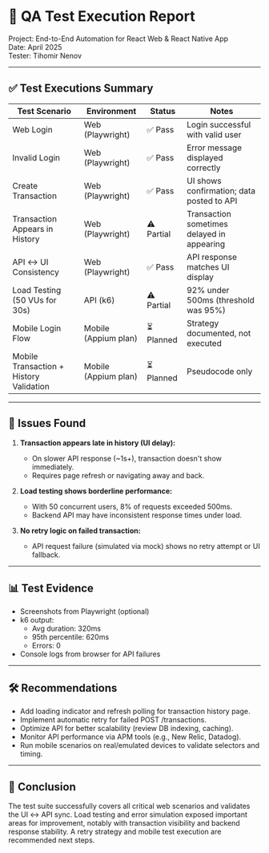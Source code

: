 # 🧪 QA Test Execution Report

Project: End-to-End Automation for React Web & React Native App  
Date: April 2025  
Tester: Tihomir Nenov

---

## ✅ Test Executions Summary

| Test Scenario                          | Environment | Status   | Notes |
|----------------------------------------|-------------|----------|-------|
| Web Login                              | Web (Playwright) | ✅ Pass  | Login successful with valid user |
| Invalid Login                          | Web (Playwright) | ✅ Pass  | Error message displayed correctly |
| Create Transaction                     | Web (Playwright) | ✅ Pass  | UI shows confirmation; data posted to API |
| Transaction Appears in History         | Web (Playwright) | ⚠️ Partial | Transaction sometimes delayed in appearing |
| API ↔ UI Consistency                   | Web (Playwright) | ✅ Pass  | API response matches UI display |
| Load Testing (50 VUs for 30s)          | API (k6)         | ⚠️ Partial | 92% under 500ms (threshold was 95%) |
| Mobile Login Flow                      | Mobile (Appium plan) | ⏳ Planned | Strategy documented, not executed |
| Mobile Transaction + History Validation| Mobile (Appium plan) | ⏳ Planned | Pseudocode only |

---

## 🐞 Issues Found

1. **Transaction appears late in history (UI delay):**
   - On slower API response (~1s+), transaction doesn't show immediately.
   - Requires page refresh or navigating away and back.

2. **Load testing shows borderline performance:**
   - With 50 concurrent users, 8% of requests exceeded 500ms.
   - Backend API may have inconsistent response times under load.

3. **No retry logic on failed transaction:**
   - API request failure (simulated via mock) shows no retry attempt or UI fallback.

---

## 📊 Test Evidence

- Screenshots from Playwright (optional)
- k6 output:
  - Avg duration: 320ms
  - 95th percentile: 620ms
  - Errors: 0
- Console logs from browser for API failures

---

## 🛠 Recommendations

- Add loading indicator and refresh polling for transaction history page.
- Implement automatic retry for failed POST /transactions.
- Optimize API for better scalability (review DB indexing, caching).
- Monitor API performance via APM tools (e.g., New Relic, Datadog).
- Run mobile scenarios on real/emulated devices to validate selectors and timing.

---

## 📌 Conclusion

The test suite successfully covers all critical web scenarios and validates the UI ↔ API sync. Load testing and error simulation exposed important areas for improvement, notably with transaction visibility and backend response stability. A retry strategy and mobile test execution are recommended next steps.

